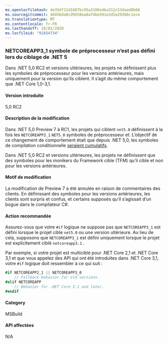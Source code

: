 ```yaml
---
ms.openlocfilehash: de35df21d1887bc95a3106edba312c53daad8b68
ms.sourcegitcommit: 4d45bda8cd9558ea8af4be591e3d5a29360c1ece
ms.translationtype: MT
ms.contentlocale: fr-FR
ms.lasthandoff: 10/02/2020
ms.locfileid: "91654734"
---
```

### <a name="netcoreapp3_1-preprocessor-symbol-is-not-defined-when-targeting-net-5"></a>NETCOREAPP3_1 symbole de préprocesseur n’est pas défini lors du ciblage de .NET 5

Dans .NET 5,0 RC2 et versions ultérieures, les projets ne définissent plus les symboles de préprocesseur pour les versions antérieures, mais uniquement pour la version qu’ils ciblent. Il s’agit du même comportement que .NET Core 1,0-3,1.

#### <a name="version-introduced"></a>Version introduite

5,0 RC2

#### <a name="change-description"></a>Description de la modification

Dans .NET 5,0 Preview 7 à RC1, les projets qui ciblent `net5.0` définissent à la fois les `NETCOREAPP3_1` `NET5_0` symboles de préprocesseur et. L’objectif de ce changement de comportement était que depuis .NET 5,0, les symboles de compilation conditionnelle [seraient cumulatifs](https://github.com/dotnet/designs/blob/main/accepted/2020/net5/net5.md#preprocessor-symbols).

Dans .NET 5,0 RC2 et versions ultérieures, les projets ne définissent que des symboles pour les monikers du Framework cible (TFM) qu’il cible et non pour les versions antérieures.

#### <a name="reason-for-change"></a>Motif de modification

La modification de Preview 7 a été annulée en raison de commentaires des clients. En définissant des symboles pour les versions antérieures, les clients sont surpris et confus, et certains supposés qu’il s’agissait d’un bogue dans le compilateur C#.

#### <a name="recommended-action"></a>Action recommandée

Assurez-vous que votre `#if` logique ne suppose pas que `NETCOREAPP3_1` est défini lorsque le projet cible `net5.0` ou une version ultérieure. Au lieu de cela, supposons que `NETCOREAPP3_1` est défini uniquement lorsque le projet est explicitement ciblé `netcoreapp3.1` .

Par exemple, si votre projet est multiciblé pour .NET Core 2,1 et .NET Core 3,1 et que vous appelez des API qui ont été introduites dans .NET Core 3,1, votre `#if` logique doit ressembler à ce qui suit :

```csharp
#if NETCOREAPP2_1 || NETCOREAPP3_0
    // Fallback behavior for old versions.
#elif NETCOREAPP
    // Behavior for .NET Core 3.1 and later.
#endif
```

#### <a name="category"></a>Category

MSBuild

#### <a name="affected-apis"></a>API affectées

N/A

<!--

#### Affected APIs

Not detectable via API analysis.

-->
